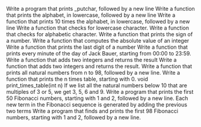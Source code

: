 Write a program that prints _putchar, followed by a new line
Write a function that prints the alphabet, in lowercase, followed by a new line
Write a function that prints 10 times the alphabet, in lowercase, followed by a new line
Write a function that checks for lowercase character.
Write a function that checks for alphabetic character.
Write a function that prints the sign of a number.
Write a function that computes the absolute value of an integer
Write a function that prints the last digit of a number
Write a function that prints every minute of the day of Jack Bauer, starting from 00:00 to 23:59.
Write a function that adds two integers and returns the result
Write a function that adds two integers and returns the result.
Write a function that prints all natural numbers from n to 98, followed by a new line.
Write a function that prints the n times table, starting with 0.
void print_times_table(int n)
If we list all the natural numbers below 10 that are multiples of 3 or 5, we get 3, 5, 6 and 9.
Write a program that prints the first 50 Fibonacci numbers, starting with 1 and 2, followed by a new line.
Each new term in the Fibonacci sequence is generated by adding the previous two terms
Write a program that finds and prints the first 98 Fibonacci numbers, starting with 1 and 2, followed by a new line.
